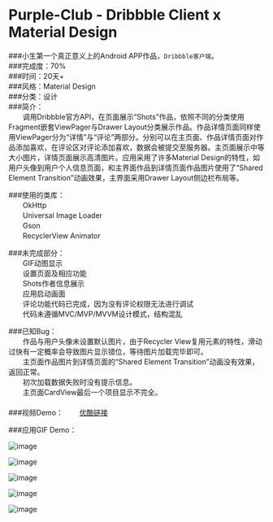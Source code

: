 # Purple-Club - Dribbble Client x Material Design
###小生第一个真正意义上的Android APP作品，`Dribbble客户端`。   
###完成度：70%   
###时间：20天+   
###风格：Material Design   
###分类：设计    
###简介：   
　　调用Dribbble官方API，在页面展示“Shots”作品，依照不同的分类使用Fragment嵌套ViewPager与Drawer Layout分类展示作品。作品详情页面同样使用ViewPager分为“详情”与“评论”两部分。分别可以在主页面、作品详情页面对作品添加喜欢，在评论区对评论添加喜欢，数据会被提交至服务器。主页面展示中等大小图片，详情页面展示高清图片。应用采用了许多Material Design的特性，如用户头像到用户个人信息页面，和主界面作品到详情页面作品图片使用了“Shared Element Transition”动画效果，主界面采用Drawer Layout侧边栏布局等。
        
###使用的类库：  
　　OkHttp  
　　Universal Image Loader  
　　Gson  
　　RecyclerView Animator   
   
###未完成部分：   
　　GIF动图显示   
　　设置页面及相应功能   
　　Shots作者信息展示   
　　应用启动画面   
　　评论功能代码已完成，因为没有评论权限无法进行调试   
　　代码未遵循MVC/MVP/MVVM设计模式，结构混乱   
   
###已知Bug：   
　　作品与用户头像未设置默认图片，由于Recycler View复用元素的特性，滑动过快有一定概率会导致图片显示错位，等待图片加载完毕即可。  
　　主页面作品图片到详情页面的“Shared Element Transition”动画没有效果，返回正常。   
　　初次加载数据失败时没有提示信息。   
　　主页面CardView最后一个项目显示不完全。   
　　  
###视频Demo：
　　[优酷链接](http://v.youku.com/v_show/id_XMTQ3NzYzNzI4NA==.html?from=y1.7-1.2)
   
###应用GIF Demo：
   
   
![image](https://github.com/TomassMaximum/Purple-Club/raw/master/Demo/基础操作逻辑.gif)    

![image](https://github.com/TomassMaximum/Purple-Club/raw/master/Demo/详情及评论.gif)    

![image](https://github.com/TomassMaximum/Purple-Club/raw/master/Demo/个人信息.gif)  

![image](https://github.com/TomassMaximum/Purple-Club/raw/master/Demo/下拉刷新.gif)  

![image](https://github.com/TomassMaximum/Purple-Club/raw/master/Demo/喜欢.gif)

